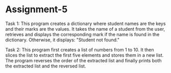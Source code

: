 # Assignment-5

Task 1: This program creates a dictionary where student names are the keys and their marks are the values. It takes the name of a student from the user, retrieves and displays the corresponding mark if the name is found in the dictionary. Otherwise, it displays: "Student not found."

Task 2: This program first creates a list of numbers from 1 to 10. It then slices the list to extract the first five elements and stores them in a new list. The program reverses the order of the extracted list and finally prints both the extracted list and the reversed list.
